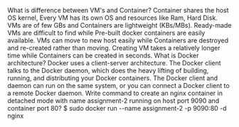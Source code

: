 What is difference between VM's and Container?
Container shares the host OS kernel, Every VM has its own OS and resources like Ram, Hard Disk. VMs are of few GBs and Containers are lightweight (KBs/MBs).  Ready-made VMs are difficult to find while Pre-built docker containers are easily available. VMs can move to new host easily while Containers are destroyed and re-created rather than moving. Creating VM takes a relatively longer time while Containers can be created in seconds.
What is Docker architecture?
Docker uses a client-server architecture. The Docker client talks to the Docker daemon, which does the heavy lifting of building, running, and distributing your Docker containers. The Docker client and daemon can run on the same system, or you can connect a Docker client to a remote Docker daemon.
Write command to create an nginx container in detached mode with name assignment-2 running on host port 9090 and container port 80?
$ sudo docker run --name assignment-2 -p 9090:80 -d nginx
